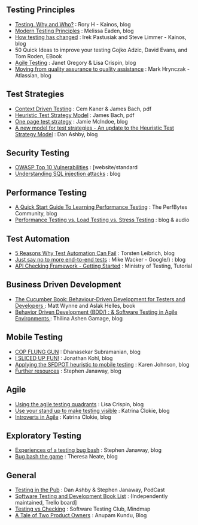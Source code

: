 ## Testing Principles
- [Testing. Why and Who?](https://www.youtube.com/watch?v=ywBg_8ptz8g/) : Rory H - Kainos, blog
- [Modern Testing Principles](https://www.ministryoftesting.com/dojo/lessons/modern-testing-principles/) : Melissa Eaden, blog
- [How testing has changed](https://www.kainos.com/how-testing-has-changed/) : Irek Pastusiak and Steve Limmer - Kainos, blog
- 50 Quick Ideas to improve your testing Gojko Adzic, David Evans, and Tom Roden, EBook
- [Agile Testing](https://agiletester.ca/agile-testing/) : Janet Gregory & Lisa Crispin, blog
- [Moving from quality assurance to quality assistance](https://www.atlassian.com/inside-atlassian/quality-assurance-vs-quality-assistance/) : Mark Hrynczak - Atlassian, blog
## Test Strategies
- [Context Driven Testing](http://context-driven-testing.com/) : Cem Kaner & James Bach, pdf
- [Heuristic Test Strategy Model](http://www.satisfice.com/tools/htsm.pdf/) : James Bach, pdf
- [One page test strategy](https://technology.fairfaxmedia.co.nz/testing-stuff-a-one-page-test-strategy/) : Jamie McIndoe, blog
- [A new model for test strategies - An update to the Heuristic Test Strategy Model](https://danashby.co.uk/2017/12/13/a-new-model-for-test-strategies/) : Dan Ashby, blog
## Security Testing
- [OWASP Top 10 Vulnerabilities](https://www.youtube.com/watch?v=02mLrFVzIYU&list=PLoyY7ZjHtUUVLs2fy-ctzZDSPpawuQ28d/) : [website/standard
- [Understanding SQL injection attacks](https://www.ibm.com/developerworks/library/se-sql-injection-attacks/) : blog
## Performance Testing
- [A Quick Start Guide To Learning Performance Testing](https://dojo.ministryoftesting.com/dojo/lessons/a-quick-start-guide-to-learning-performance-testing/) : The PerfBytes Community, blog
- [Performance Testing vs. Load Testing vs. Stress Testing](https://www.blazemeter.com/blog/performance-testing-vs-load-testing-vs-stress-testing?utm_source=blog&utm_medium=BM_blog&utm_campaign=jmeter-vs-locust-which-one-should-you-choose/) : blog & audio
## Test Automation
- [5 Reasons Why Test Automation Can Fail](https://www.thoughtworks.com/insights/blog/5-reasons-why-test-automation-can-fail/) : Torsten Leibrich, blog
- [Just say no to more end-to-end tests](https://testing.googleblog.com/2015/04/just-say-no-to-more-end-to-end-tests.html/) : Mike Wacker - Google/) : blog
- [API Checking Framework - Getting Started](https://dojo.ministryoftesting.com/dojo/lessons/part-1-getting-started-installation-of-software) : Ministry of Testing, Tutorial
## Business Driven Development
- [The Cucumber Book: Behaviour-Driven Development for Testers and Developers ](https://www.amazon.com/gp/offer-listing/1934356808/ref=dp_olp_all_mbc?ie=UTF8&condition=all/) : Matt Wynne and Aslak Helles, book
- [Behavior Driven Development (BDD/) : & Software Testing in Agile Environments  ](https://medium.com/agile-vision/behavior-driven-development-bdd-software-testing-in-agile-environments-d5327c0f9e2d/) : Thilina Ashen Gamage, blog
## Mobile Testing
- [COP FLUNG GUN](http://cuelogic.com/blog/a-mnemonic-for-mobile-app-testing/) : Dhanasekar Subramanian, blog
- [I SLICED UP FUN!](http://www.kohl.ca/articles/ISLICEDUPFUN.pdf/) : Jonathan Kohl, blog
- [Applying the SFDPOT heuristic to mobile testing](http://karennicolejohnson.com/2012/05/applying-the-sfdpot-heuristic-to-mobile-testing/) : Karen Johnson, blog
- [Further resources](http://stephenjanaway.co.uk/stephenjanaway/wp-content/uploads/2015/11/Mobile-Testing-Cheatsheet-Stephen-Janaway.pdf/) : Stephen Janaway, blog
## Agile
- [Using the agile testing quadrants](http://lisacrispin.com/2011/11/08/using-the-agile-testing-quadrants/) : Lisa Crispin, blog
- [Use your stand up to make testing visible](http://katrinatester.blogspot.lu/2016/03/use-your-stand-up-to-make-testing.html/) : Katrina Clokie, blog
- [Introverts in Agile](http://katrinatester.blogspot.lu/2016/01/introverts-in-agile.html/) : Katrina Clokie, blog
## Exploratory Testing
- [Experiences of a testing bug bash](http://stephenjanaway.co.uk/stephenjanaway/experiences/experiences-testing-bug-bash/) : Stephen Janaway, blog
- [Bug bash the game](http://rea.tech/bug-bash-the-game/) : Theresa Neate, blog
## General
- [Testing in the Pub](http://testinginthepub.co.uk/testinginthepub/) : Dan Ashby & Stephen Janaway, PodCast
- [Software Testing and Development Book List](https://trello.com/b/WH2l8tCq/book-list-software-development-and-testing/) : (Independently maintained, Trello board]
- [Testing vs Checking](https://www.flickr.com/photos/softwaretestingclub/7672304832/sizes/o/in/photostream/) : Software Testing Club, Mindmap
- [A Tale of Two Product Owners](https://www.stickyminds.com/article/tale-two-product-owners) :  Anupam Kundu, Blog
